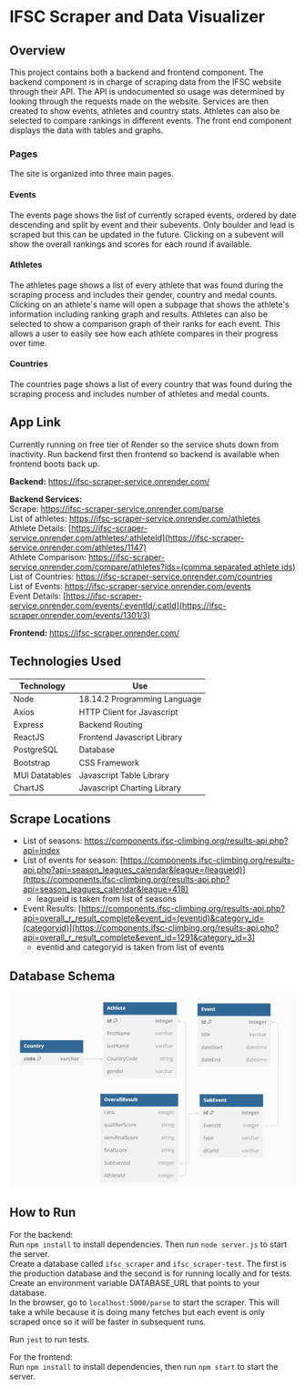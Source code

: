 # IFSC Scraper and Data Visualizer

## Overview
This project contains both a backend and frontend component. The backend component is in charge of scraping data from the IFSC website through their API. The API is undocumented so usage was determined by looking through the requests made on the website. Services are then created to show events, athletes and country stats. Athletes can also be selected to compare rankings in different events. The front end component displays the data with tables and graphs.

### Pages
The site is organized into three main pages.

#### Events
The events page shows the list of currently scraped events, ordered by date descending and split by event and their subevents. Only boulder and lead is scraped but this can be updated in the future. Clicking on a subevent will show the overall rankings and scores for each round if available.

#### Athletes
The athletes page shows a list of every athlete that was found during the scraping process and includes their gender, country and medal counts. Clicking on an athlete's name will open a subpage that shows the athlete's information including ranking graph and results. Athletes can also be selected to show a comparison graph of their ranks for each event. This allows a user to easily see how each athlete compares in their progress over time.

#### Countries
The countries page shows a list of every country that was found during the scraping process and includes number of athletes and medal counts.

## App Link
Currently running on free tier of Render so the service shuts down from inactivity. Run backend first then frontend so backend is available when frontend boots back up.

**Backend:** https://ifsc-scraper-service.onrender.com/

**Backend Services:** \
Scrape: https://ifsc-scraper-service.onrender.com/parse \
List of athletes: https://ifsc-scraper-service.onrender.com/athletes \
Athlete Details: [https://ifsc-scraper-service.onrender.com/athletes/:athleteId](https://ifsc-scraper-service.onrender.com/athletes/1147) \
Athlete Comparison: [https://ifsc-scraper-service.onrender.com/compare/athletes?ids=(comma separated athlete ids)](https://ifsc-scraper.onrender.com/compare/athletes?ids=1147,2253) \
List of Countries: https://ifsc-scraper-service.onrender.com/countries \
List of Events: https://ifsc-scraper-service.onrender.com/events \
Event Details: [https://ifsc-scraper-service.onrender.com/events/:eventId/:catId](https://ifsc-scraper.onrender.com/events/1301/3)

**Frontend:** https://ifsc-scraper.onrender.com/

## Technologies Used
| Technology | Use |
| ------------ | ----------|
| Node | 18.14.2 Programming Language |
| Axios | HTTP Client for Javascript |
| Express | Backend Routing |
| ReactJS | Frontend Javascript Library  |
| PostgreSQL | Database |
| Bootstrap | CSS Framework |
| MUI Datatables | Javascript Table Library |
| ChartJS | Javascript Charting Library |

## Scrape Locations
- List of seasons: https://components.ifsc-climbing.org/results-api.php?api=index
- List of events for season: [https://components.ifsc-climbing.org/results-api.php?api=season_leagues_calendar&league=(leagueid)](https://components.ifsc-climbing.org/results-api.php?api=season_leagues_calendar&league=418)
    - leagueid is taken from list of seasons
- Event Results: [https://components.ifsc-climbing.org/results-api.php?api=overall_r_result_complete&event_id=(eventid)&category_id=(categoryid)](https://components.ifsc-climbing.org/results-api.php?api=overall_r_result_complete&event_id=1291&category_id=3)
    - eventid and categoryid is taken from list of events

## Database Schema
![DB Schema](db_schema.png)

## How to Run
For the backend:  
Run `npm install` to install dependencies. Then run `node server.js` to start the server.  
Create a database called `ifsc_scraper` and `ifsc_scraper-test`.  The first is the production database and the second is for running locally and for tests.  
Create an environment variable DATABASE_URL that points to your database.  
In the browser, go to `localhost:5000/parse` to start the scraper. This will take a while because it is doing many fetches but each event is only scraped once so it will be faster in subsequent runs.  

Run `jest` to run tests.

For the frontend:  
Run `npm install` to install dependencies, then run `npm start` to start the server.
